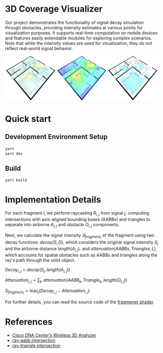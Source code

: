 # 3D Coverage Visualizer

Our project demonstrates the functionality of signal decay simulation through obstacles, providing intensity estimates at various points for visualization purposes. It supports real-time computation on mobile devices and features easily extendable modules for exploring complex scenarios. Note that while the intensity values are used for visualization, they do not reflect real-world signal behavior.

![demo](./demo.png)

# Quick start

## Development Environment Setup

```
yarn
yarn dev
```

## Build

```
yarn build
```

# Implementation Details

For each fragment $i$, we perform raycasting $R_{i,j}$ from signal $j$, computing intersections with axis-aligned bounding boxes (AABBs) and triangles to separate into airborne ${A_{i,j}}$ and obstacle ${O_{i,j}}$ components.

Next, we calculate the signal intensity $𝑆_{fragment_i}$ of the fragment using two decay functions: $decay(S,D)$, which considers the original signal intensity $S_j$ and the airborne distance $length({A}_{i,j})$. and $attenuation(AABBs,Triangles,L)$, which accounts for spatial obstacles such as AABBs and triangles along the ray's path through the solid object.

$Decay_{i,j} = {decay}(S_{j}, length({A}_{i,j}))$

$Attenuation_{i,j} = \sum_{k} \ attenuation(AABB_k,Triangle_k,length(O_{i,j}))$

$S_{fragment_i} = \max_j (Decay_{i,j}-Attenuation_{i,j})$

For further details, you can read the source code of the [fragmenet shader](./packages/three-coverage-heatmap/src/Material/heatmap.glsl.js).

# References

- [Cisco DNA Center’s Wireless 3D Analyzer](https://community.cisco.com/t5/cisco-catalyst-center/introducing-the-wireless-3d-analyzer-on-cisco-dna-center-2-2-3-x/td-p/4530995)
- [ray-aabb intersection](https://gist.github.com/DomNomNom/46bb1ce47f68d255fd5d)
- [ray-triangle intersection](https://stackoverflow.com/questions/59257678/intersect-a-ray-with-a-triangle-in-glsl-c)
